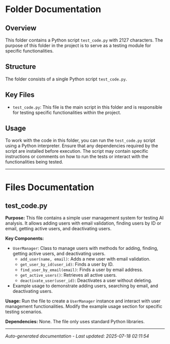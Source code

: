 # Folder Documentation

## Overview
This folder contains a Python script `test_code.py` with 2127 characters. The purpose of this folder in the project is to serve as a testing module for specific functionalities.

## Structure
The folder consists of a single Python script `test_code.py`.

## Key Files
- `test_code.py`: This file is the main script in this folder and is responsible for testing specific functionalities within the project.

## Usage
To work with the code in this folder, you can run the `test_code.py` script using a Python interpreter. Ensure that any dependencies required by the script are installed before execution. The script may contain specific instructions or comments on how to run the tests or interact with the functionalities being tested.

---

# Files Documentation

## test_code.py

**Purpose:** This file contains a simple user management system for testing AI analysis. It allows adding users with email validation, finding users by ID or email, getting active users, and deactivating users.

**Key Components:**
- `UserManager`: Class to manage users with methods for adding, finding, getting active users, and deactivating users.
  - `add_user(name, email)`: Adds a new user with email validation.
  - `get_user_by_id(user_id)`: Finds a user by ID.
  - `find_user_by_email(email)`: Finds a user by email address.
  - `get_active_users()`: Retrieves all active users.
  - `deactivate_user(user_id)`: Deactivates a user without deleting.
- Example usage to demonstrate adding users, searching by email, and deactivating users.

**Usage:** Run the file to create a `UserManager` instance and interact with user management functionalities. Modify the example usage section for specific testing scenarios.

**Dependencies:** None. The file only uses standard Python libraries.

---
*Auto-generated documentation - Last updated: 2025-07-18 02:11:54*

